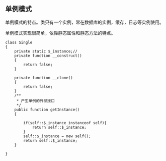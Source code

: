 ## 单例模式

单例模式的特点。类只有一个实例，常在数据库的实例，缓存，日志等实例使用。

单例模式实现很简单，依靠静态属性和静态方法的特点。

	class Single 
	{
		private static $_instance;//
		private function __construct()
		{
			return false;
		}
	
		private function __clone()
		{
			return false;
		}
		/**
		 * 产生单例的外部接口
		 */
		public function getInstance()
		{
			
			if(self::$_instance instanceof self){
				return self::$_instance;
			}
			self::$_instance = new self();
			return self::$_instance;
		}
	
	}
